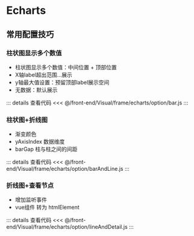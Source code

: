 <script setup>
import Test from '@/components/Test.vue'
// import CodeCollapse  from '@/components/CodeCollapse.vue'
import BarChart from './components/bar.vue'
import BarAndLineChart from './components/barAndLine.vue'
import LineAndDetail from './components/lineAndDetail.vue'
</script>
# Echarts
## 常用配置技巧
### 柱状图显示多个数值

- 柱状图显示多个数值：中间位置 + 顶部位置
- X轴label超出范围...展示
- y轴最大值设置：预留顶部label展示空间
- 无数据：默认展示
<Test :is="BarChart" />
::: details 查看代码
<<< @/front-end/Visual/frame/echarts/option/bar.js
:::

### 柱状图+折线图

- 渐变颜色
- yAxisIndex 数据维度
- barGap 柱与柱之间的间距
<Test :is="BarAndLineChart" />
::: details 查看代码
<<< @/front-end/Visual/frame/echarts/option/barAndLine.js
:::

### 折线图+查看节点
- 增加监听事件
- vue组件 转为 htmlElement
<Test :is="LineAndDetail" />
::: details 查看代码
<<< @/front-end/Visual/frame/echarts/option/lineAndDetail.js
:::
